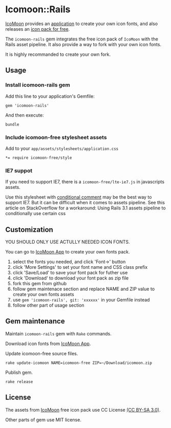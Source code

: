 # Icomoon::Rails

[IcoMoon](http://icomoon.io/) provides an [application](http://icomoon.io/#app-features) to create your own icon fonts, and also releases an [icon pack for free](http://icomoon.io/#icons).

The `icomoon-rails` gem integrates the free icon pack of `IcoMoon` with the Rails asset pipeline. It also provide a way to fork with your own icon fonts.

It is highly recommanded to create your own fork.

## Usage

### Install icomoon-rails gem

Add this line to your application's Gemfile:

    gem 'icomoon-rails'

And then execute:

    bundle

### Include icomoon-free stylesheet assets

Add to your `app/assets/stylesheets/application.css`

    *= require icomoon-free/style

### IE7 suppot

If you need to support IE7, there is a `icomoon-free/lte-ie7.js` in javascripts assets.

Use this stylesheet with [conditional comment](http://en.wikipedia.org/wiki/Conditional_comment) may be the best way to support IE7. But it can be difficult when it comes to assets pipeline. See this article on StackOverflow for a workaround: Using Rails 3.1 assets pipeline to conditionally use certain css

## Customization

YOU SHOULD ONLY USE ACTULLY NEEDED ICON FONTS.

You can go to [IcoMoon App](http://icomoon.io/app/) to create your own fonts pack.

1. select the fonts you needed, and click 'Font->' button
2. click 'More Settings' to set your font name and CSS class prefix
3. click 'Save/Load' to save your font pack for futher use
4. click 'Download' to download your font pack as zip file
5. fork this gem from github
6. follow gem maintenace section and replace NAME and ZIP value to create your own fonts assets
7. use `gem 'icomoon-rails', git: 'xxxxxx'` in your Gemfile instead
8. follow other part of usage section

## Gem maintenance

Maintain `icomoon-rails` gem with `Rake` commands.

Download icon fonts from [IcoMoon App](http://icomoon.io/app/).

Update icomoon-free source files.

    rake update-icomoon NAME=icomoon-free ZIP=~/Download/icomoon.zip

Publish gem.

    rake release

## License

The assets from [IcoMoon](http://icomoon.io/) free icon pack use CC License [(CC BY-SA 3.0)](http://creativecommons.org/licenses/by-sa/3.0/).

Other parts of gem use MIT license.
